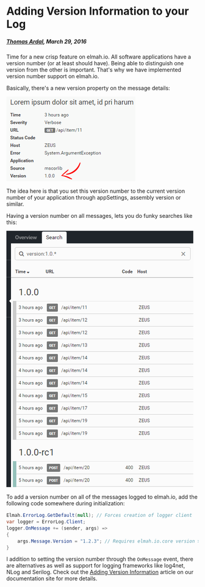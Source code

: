 # Adding Version Information to your Log

##### [Thomas Ardal](http://elmah.io/about/), March 29, 2016

Time for a new crisp feature on elmah.io. All software applications have a version number (or at least should have). Being able to distinguish one version from the other is important. That's why we have implemented version number support on elmah.io.

Basically, there's a new version property on the message details:

![Error Details with Version Number](images/versiondetails.png)

The idea here is that you set this version number to the current version number of your application through appSettings, assembly version or similar.

Having a version number on all messages, lets you do funky searches like this:

![Search for Versions](images/versionsearch.png)

To add a version number on all of the messages logged to elmah.io, add the following code somewhere during initialization:

```csharp
Elmah.ErrorLog.GetDefault(null); // Forces creation of logger client
var logger = ErrorLog.Client;
logger.OnMessage += (sender, args) =>
{
    args.Message.Version = "1.2.3"; // Requires elmah.io.core version >= 2.0.26
}
```

I addition to setting the version number through the `OnMessage` event, there are alternatives as well as support for logging frameworks like log4net, NLog and Serilog. Check out the [Adding Version Information](https://docs.elmah.io/adding-version-information/) article on our documentation site for more details.
